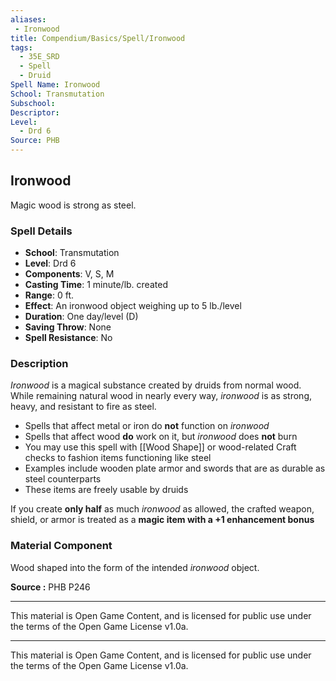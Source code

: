 ```yaml
---
aliases:
 - Ironwood
title: Compendium/Basics/Spell/Ironwood
tags:  
  - 35E_SRD  
  - Spell  
  - Druid  
Spell Name: Ironwood
School: Transmutation
Subschool: 
Descriptor: 
Level:  
  - Drd 6  
Source: PHB
---
```


## Ironwood

Magic wood is strong as steel.

### Spell Details

- **School**: Transmutation  
- **Level**: Drd 6  
- **Components**: V, S, M  
- **Casting Time**: 1 minute/lb. created  
- **Range**: 0 ft.  
- **Effect**: An ironwood object weighing up to 5 lb./level  
- **Duration**: One day/level (D)  
- **Saving Throw**: None  
- **Spell Resistance**: No  

### Description

*Ironwood* is a magical substance created by druids from normal wood. While remaining natural wood in nearly every way, *ironwood* is as strong, heavy, and resistant to fire as steel.

- Spells that affect metal or iron do **not** function on *ironwood*  
- Spells that affect wood **do** work on it, but *ironwood* does **not** burn  
- You may use this spell with [[Wood Shape]] or wood-related Craft checks to fashion items functioning like steel  
- Examples include wooden plate armor and swords that are as durable as steel counterparts  
- These items are freely usable by druids

If you create **only half** as much *ironwood* as allowed, the crafted weapon, shield, or armor is treated as a **magic item with a +1 enhancement bonus**

### Material Component

Wood shaped into the form of the intended *ironwood* object.


**Source :** PHB P246

---

This material is Open Game Content, and is licensed for public use under  
the terms of the Open Game License v1.0a.

---

This material is Open Game Content, and is licensed for public use under the terms of the Open Game License v1.0a.
